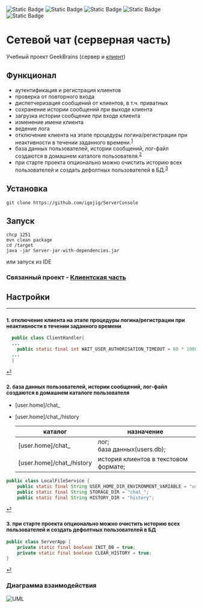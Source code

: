 ![Static Badge](https://img.shields.io/badge/Java-17%2B-blue)
![Static Badge](https://img.shields.io/badge/Lombok-blue)
![Static Badge](https://img.shields.io/badge/Log4j-blue)
![Static Badge](https://img.shields.io/badge/Sqlite-blue)
![Static Badge](https://img.shields.io/badge/Maven-blue)


# Сетевой чат (серверная часть)
Учебный проект GeekBrains (сервер и [клиент](https://github.com/igojig/FxMessager_client))

## Функционал
- аутентификация и регистрация клиентов
- проверка от повторного входа
- диспетчеризация сообщений от клиентов, в т.ч. приватных
- сохранение истории сообщений при выходе клиента
- загрузка истории сообщение при входе клиента
- изменение имени клиента
- ведение лога
- отключение клиента на этапе процедуры логина/регистрации при неактивности в течении заданного времени.<sup id="a1">[1](#f1)</sup>
- база данных пользователей, истории сообщений, лог-файл создаются в домашнем каталоге пользователя.<sup id="a2">[2](#f2)</sup>
- при старте проекта опционально можно очистить историю всех пользователей и создать дефолтных пользователей в БД.<sup id="a3">[3](#f3)</sup>
    

## Установка
```
git clone https://github.com/igojig/ServerConsole
```

## Запуск
```
chcp 1251
mvn clean package
cd /target
java -jar Server-jar-with-dependencies.jar
```
или запуск из IDE

### Связанный проект - [Клиентская часть](https://github.com/igojig/FxMessager_client)

## Настройки


___

### <sup id="f1">1. отключение клиента на этапе процедуры логина/регистрации при неактивности в течении заданного времени</sup> 
```java
  public class ClientHandler{
  ...
    public static final int WAIT_USER_AUTHORISATION_TIMEOUT = 60 * 1000;
  ...
  }
```
[⏎](#a1)

### <sup id="f2">2. база данных пользователей, истории сообщений, лог-файл создаются в домашнем каталоге пользователя</sup>
- [user.home]/chat_
- [user.home]/chat_/history

  | каталог                   | назначение                            |
  |---------------------------|---------------------------------------|
  | [user.home]/chat_         | лог;<br/>база данных(users.db);       |
  | [user.home]/chat_/history | история клиентов в текстовом формате; |
```java
public class LocalFileService {
    public static final String USER_HOME_DIR_ENVIRONMENT_VARIABLE = "user.home";
    public static final String STORAGE_DIR = "chat_";
    public static final String HISTORY_DIR = "history";
```
[⏎](#a2)

### <sup id="f3">3. при старте проекта опционально можно очистить историю всех пользователей и создать дефолтных пользователей в БД</sup>
```java
public class ServerApp {
    private static final boolean INIT_DB = true;
    private static final boolean CLEAR_HISTORY = true;
}
```
[⏎](#a3)

### Диаграмма взаимодействия

[//]: # (![UML]&#40;http://plantuml.com/plantuml/png/5Sox3G8n303GdYbWWRYdEeaHcC0aLiueja_-mFfmrUlU5ecU9UjoO-sh1fMlwvvvn1t0yTicvrwl2l9kcgJPkWdmj3TFU99_o1-cOOj0C98S1kDq56d7-Mwau-yF&#41;)
![UML](http://www.plantuml.com/plantuml/proxy?cache=no&src=https://raw.githubusercontent.com/igojig/ServerConsole/master/github_assets/diagram.puml)
